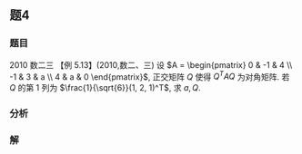 ## 题4
### 题目
2010 数二三 
【例 5.13】(2010,数二、三) 设 $A = \begin{pmatrix} 0 & -1 & 4 \\ -1 & 3 & a \\ 4 & a & 0 \end{pmatrix}$, 正交矩阵 $Q$ 使得 $Q^T A Q$ 为对角矩阵. 若 $Q$ 的第 1 列为 $\frac{1}{\sqrt{6}}(1, 2, 1)^T$, 求 $a, Q$.
### 分析

### 解